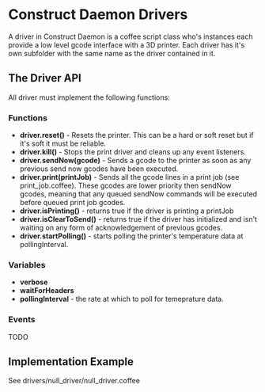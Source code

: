 # Construct Daemon Drivers

A driver in Construct Daemon is a coffee script class who's instances each provide a low level gcode interface with a 3D printer. Each driver has it's own subfolder with the same name as the driver contained in it.

## The Driver API

All driver must implement the following functions:

### Functions

* **driver.reset()** - Resets the printer. This can be a hard or soft reset but if it's soft it must be reliable.
* **driver.kill()** - Stops the print driver and cleans up any event listeners.
* **driver.sendNow(gcode)** - Sends a gcode to the printer as soon as any previous send now gcodes have been executed.
* **driver.print(printJob)** - Sends all the gcode lines in a print job (see print_job.coffee). These gcodes are lower priority then sendNow gcodes, meaning that any queued sendNow commands will be executed before queued print job gcodes.
* **driver.isPrinting()** - returns true if the driver is printing a printJob
* **driver.isClearToSend()** - returns true if the driver has initialized and isn't waiting on any form of acknowledgement of previous gcodes.
* **driver.startPolling()** - starts polling the printer's temperature data at pollingInterval.

### Variables

* **verbose**
* **waitForHeaders**
* **pollingInterval** - the rate at which to poll for temeprature data.

### Events

TODO


## Implementation Example

See drivers/null\_driver/null\_driver.coffee
